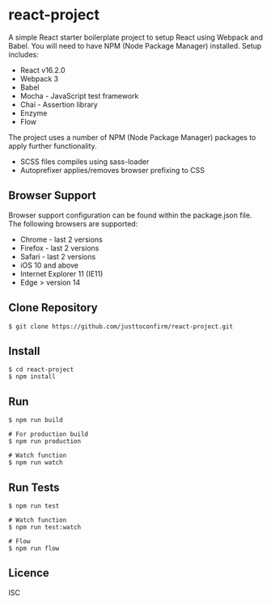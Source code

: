 # react-project
A simple React starter boilerplate project to setup React using Webpack and Babel. You will need to have NPM (Node Package Manager) installed. Setup includes:

* React v16.2.0
* Webpack 3
* Babel
* Mocha - JavaScript test framework
* Chai - Assertion library
* Enzyme
* Flow

The project uses a number of NPM (Node Package Manager) packages to apply further functionality.

* SCSS files compiles using sass-loader
* Autoprefixer applies/removes browser prefixing to CSS

## Browser Support

Browser support configuration can be found within the package.json file. The following browsers are supported:

* Chrome - last 2 versions
* Firefox - last 2 versions
* Safari - last 2 versions
* iOS 10 and above
* Internet Explorer 11 (IE11)
* Edge > version 14

## Clone Repository
```
$ git clone https://github.com/justtoconfirm/react-project.git
```

## Install
```
$ cd react-project
$ npm install
```

## Run
```
$ npm run build

# For production build
$ npm run production

# Watch function
$ npm run watch
```

## Run Tests
```
$ npm run test

# Watch function
$ npm run test:watch

# Flow
$ npm run flow
```

## Licence
ISC